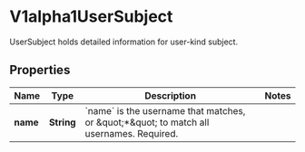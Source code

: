 

# V1alpha1UserSubject

UserSubject holds detailed information for user-kind subject.
## Properties

Name | Type | Description | Notes
------------ | ------------- | ------------- | -------------
**name** | **String** | &#x60;name&#x60; is the username that matches, or \&quot;*\&quot; to match all usernames. Required. | 



